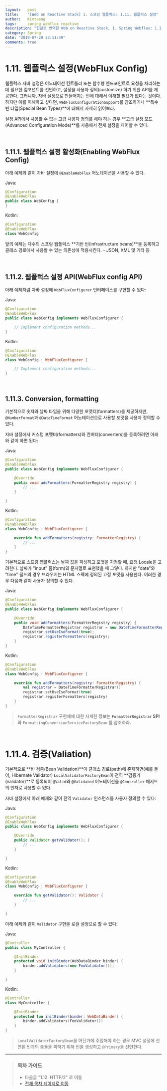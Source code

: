 ```yaml
---
layout:   post
title:    "[Web on Reactive Stack] 1. 스프링 웹플럭스: 1.11. 웹플럭스 설정"
author:   Kimtaeng
tags: 	  spring webflux reactive
description: "한글로 번역한 Web on Reactive Stack, 1. Spring Webflux: 1.11. WebFlux Config"
category: Spring
date: "2019-07-29 23:11:49"
comments: true
---
```


# 1.11. 웹플럭스 설정(WebFlux Config)
웹플럭스 자바 설정은 어노테이션 컨트롤러 또는 함수형 엔드포인트로 요청을 처리하는데 필요한 컴포넌트를 선언하고, 설정을 사용자 정의(customize)
하기 위한 API를 제공한다. 그러니까, 자바 설정으로 만들어지는 빈에 대해서 이해할 필요가 없다는 것이다. 하지만 이를 이해하고 싶다면,
`WebFluxConfigurationSupport`를 참조하거나 **특수 빈 타입(Special Bean Types)**에 대해서 자세히 읽어보라.

설정 API에서 사용할 수 없는 고급 사용자 정의를 해야 하는 경우 **고급 설정 모드(Advanced Configuration Mode)**를 사용해서
전체 설정을 제어할 수 있다.

<br>

## 1.11.1. 웹플럭스 설정 활성화(Enabling WebFlux Config)

아래 예제와 같이 자바 설정에 `@EnableWebFlux` 어노테이션을 사용할 수 있다.

Java:
```java
@Configuration
@EnableWebFlux
public class WebConfig {
}
```

Kotlin:
```kotlin
@Configuration
@EnableWebFlux
class WebConfig
```

앞의 예제는 다수의 스프링 웹플럭스 **기반 빈(infrastructure beans)**을 등록하고 클래스 경로에서 사용할 수 있는
의존성에 적용시킨다. - JSON, XML 및 기타 등

<br>

## 1.11.2. 웹플럭스 설정 API(WebFlux config API)
아래 예제처럼 자바 설정에 `WebFluxConfigurer` 인터페이스를 구현할 수 있다:

Java:
```java
@Configuration
@EnableWebFlux
public class WebConfig implements WebFluxConfigurer {

    // Implement configuration methods...
}
```

Kotlin:
```kotlin
@Configuration
@EnableWebFlux
class WebConfig : WebFluxConfigurer {

    // Implement configuration methods...
}
```

<br>

## 1.11.3. Conversion, formatting
기본적으로 숫자와 날짜 타입을 위해 다양한 포맷터(formatters)를 제공하지만, `@NumberFormat`과 `@DateTimeFormat` 어노테이션으로
사용할 포맷을 사용자 정의할 수 있다.

자바 설정에서 커스텀 포맷터(formatters)와 컨버터(converters)를 등록하려면 아래와 같이 하면 된다:

Java:
```java
@Configuration
@EnableWebFlux
public class WebConfig implements WebFluxConfigurer {

    @Override
    public void addFormatters(FormatterRegistry registry) {
        // ...
    }

}
```

Kotlin:
```kotlin
@Configuration
@EnableWebFlux
class WebConfig : WebFluxConfigurer {

    override fun addFormatters(registry: FormatterRegistry) {
        // ...
    }
}
```

기본적으로 스프링 웹플럭스는 날짜 값을 파싱하고 포맷을 지정할 때, 요청 Locale을 고려한다. 날짜가 "input" 폼(form)의 문자열로
표현했을 때 그렇다. 하지만 "date"와 "time" 필드의 경우 브라우저는 HTML 스펙에 정의된 고정 포맷을 사용한다. 이러한 경우 다음과 같이
사용자 정의할 수 있다.

Java:
```java
@Configuration
@EnableWebFlux
public class WebConfig implements WebFluxConfigurer {

    @Override
    public void addFormatters(FormatterRegistry registry) {
        DateTimeFormatterRegistrar registrar = new DateTimeFormatterRegistrar();
        registrar.setUseIsoFormat(true);
        registrar.registerFormatters(registry);
    }
}
```

Kotlin:
```kotlin
@Configuration
@EnableWebFlux
class WebConfig : WebFluxConfigurer {

    override fun addFormatters(registry: FormatterRegistry) {
        val registrar = DateTimeFormatterRegistrar()
        registrar.setUseIsoFormat(true)
        registrar.registerFormatters(registry)
    }
}
```

> `FormatterRegistrar` 구현체에 대한 자세한 정보는 **`FormatterRegistrar` SPI**와
`FormattingConversionServiceFactoryBean` 를 참조하라.

<br>

# 1.11.4. 검증(Valiation)
기본적으로 **빈 검증(Bean Validation)**이 클래스 경로(path)에 존재하면(예를 들어, Hibernate Validator) 
`LocalValidatorFactoryBean`이 전역 **검증기(validator)**로 등록되어 `@Valid`와 `@Validated` 어노테이션을
`@Controller` 메서드의 인자로 사용할 수 있다.

자바 설정에서 아래 예제와 같이 전역 `Validator` 인스턴스를 사용자 정의할 수 있다:

Java:
```java
@Configuration
@EnableWebFlux
public class WebConfig implements WebFluxConfigurer {

    @Override
    public Validator getValidator(); {
        // ...
    }

}
```

Kotlin:
```kotlin
@Configuration
@EnableWebFlux
class WebConfig : WebFluxConfigurer {

    override fun getValidator(): Validator {
        // ...
    }

}
```

아래 예제와 같이 `Validator` 구현을 로컬 설정으로 할 수 있다:

Java:
```java
@Controller
public class MyController {

    @InitBinder
    protected void initBinder(WebDataBinder binder) {
        binder.addValidators(new FooValidator());
    }

}
```

Kotlin:
```kotlin
@Controller
class MyController {

    @InitBinder
    protected fun initBinder(binder: WebDataBinder) {
        binder.addValidators(FooValidator())
    }
}
```

> `LocalValidatorFactoryBean`을 어딘가에 주입해야 하는 경우 MVC 설정에 선언된 빈과의 충돌을 피하기 위해 빈을 생성하고 `@Primary`을
선언한다.


---

> ### 목차 가이드
> - 다음글 "1.12. HTTP/2" 로 이동
> - <a href="/post/web-on-reactive-stack">전체 목차 페이지로 이동</a>
